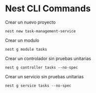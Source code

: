 # Nest CLI Commands

Crear un nuevo proyecto

```
nest new task-management-service
```

Crear un modulo
```
nest g module tasks
```

Crear un controlador sin pruebas unitarias
```
nest g controller tasks --no-spec
```

Crear un servicio sin pruebas unitarias
```
nest g service tasks --no-spec
```

